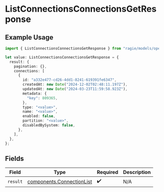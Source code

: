 # ListConnectionsConnectionsGetResponse

## Example Usage

```typescript
import { ListConnectionsConnectionsGetResponse } from "ragie/models/operations";

let value: ListConnectionsConnectionsGetResponse = {
  result: {
    pagination: {},
    connections: [
      {
        id: "a332e477-cd26-4dd1-8241-619391fe6347",
        createdAt: new Date("2024-12-02T02:48:11.197Z"),
        updatedAt: new Date("2024-03-23T11:59:58.923Z"),
        metadata: {
          "key": 809365,
        },
        type: "<value>",
        name: "<value>",
        enabled: false,
        partition: "<value>",
        disabledBySystem: false,
      },
    ],
  },
};
```

## Fields

| Field                                                                  | Type                                                                   | Required                                                               | Description                                                            |
| ---------------------------------------------------------------------- | ---------------------------------------------------------------------- | ---------------------------------------------------------------------- | ---------------------------------------------------------------------- |
| `result`                                                               | [components.ConnectionList](../../models/components/connectionlist.md) | :heavy_check_mark:                                                     | N/A                                                                    |